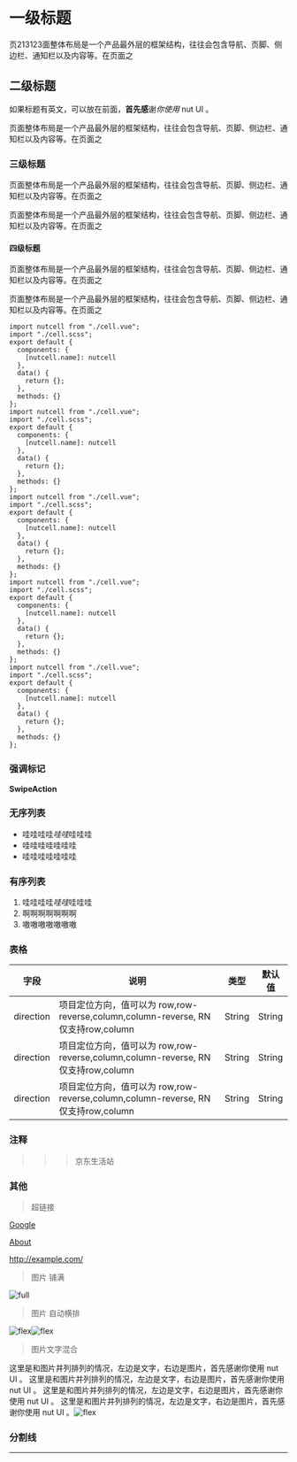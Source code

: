 

# 一级标题

页213123面整体布局是一个产品最外层的框架结构，往往会包含导航、页脚、侧边栏、通知栏以及内容等。在页面之

## 二级标题

如果标题有英文，可以放在前面，**首先感**谢*你使用* nut UI 。

页面整体布局是一个产品最外层的框架结构，往往会包含导航、页脚、侧边栏、通知栏以及内容等。在页面之

### 三级标题

页面整体布局是一个产品最外层的框架结构，往往会包含导航、页脚、侧边栏、通知栏以及内容等。在页面之

页面整体布局是一个产品最外层的框架结构，往往会包含导航、页脚、侧边栏、通知栏以及内容等。在页面之

#### 四级标题

页面整体布局是一个产品最外层的框架结构，往往会包含导航、页脚、侧边栏、通知栏以及内容等。在页面之

页面整体布局是一个产品最外层的框架结构，往往会包含导航、页脚、侧边栏、通知栏以及内容等。在页面之

```
import nutcell from "./cell.vue";
import "./cell.scss";
export default {
  components: {
    [nutcell.name]: nutcell
  },
  data() {
    return {};
  },
  methods: {}
};
import nutcell from "./cell.vue";
import "./cell.scss";
export default {
  components: {
    [nutcell.name]: nutcell
  },
  data() {
    return {};
  },
  methods: {}
};
import nutcell from "./cell.vue";
import "./cell.scss";
export default {
  components: {
    [nutcell.name]: nutcell
  },
  data() {
    return {};
  },
  methods: {}
};
import nutcell from "./cell.vue";
import "./cell.scss";
export default {
  components: {
    [nutcell.name]: nutcell
  },
  data() {
    return {};
  },
  methods: {}
};
import nutcell from "./cell.vue";
import "./cell.scss";
export default {
  components: {
    [nutcell.name]: nutcell
  },
  data() {
    return {};
  },
  methods: {}
};
```

### 强调标记

**SwipeAction**

### 无序列表

* 哇哇哇哇*哇哇*哇哇哇
* 哇哇哇哇哇哇哇
* 哇哇哇哇哇哇哇

### 有序列表

1. 哇哇哇哇*哇哇*哇哇哇
2. 啊啊啊啊啊啊啊
3. 嗷嗷嗷嗷嗷嗷嗷

### 表格

| 字段 | 说明 | 类型 | 默认值
|----- | ----- | ----- | ----- 
| direction | 项目定位方向，值可以为 row,row-reverse,column,column-reverse, RN 仅支持row,column | String | String
| direction | 项目定位方向，值可以为 row,row-reverse,column,column-reverse, RN 仅支持row,column | String | String
| direction | 项目定位方向，值可以为 row,row-reverse,column,column-reverse, RN 仅支持row,column | String | String


### 注释

>>>京东生活站

### 其他

>超链接

[Google](/about/ "我们") 

[About](http://example.net/ "我们") 

 http://example.com/

 >图片 铺满

![full](http://img11.360buyimg.com/uba/jfs/t30055/113/7982537/108223/ded9b975/5be53f83N9866afdc.jpg)

>图片 自动横排

![flex](http://img11.360buyimg.com/uba/jfs/t30055/113/7982537/108223/ded9b975/5be53f83N9866afdc.jpg)![flex](http://img11.360buyimg.com/uba/jfs/t30055/113/7982537/108223/ded9b975/5be53f83N9866afdc.jpg)

>图片文字混合

 这里是和图片并列排列的情况，左边是文字，右边是图片，首先感谢你使用 nut UI 。 这里是和图片并列排列的情况，左边是文字，右边是图片，首先感谢你使用 nut UI 。 这里是和图片并列排列的情况，左边是文字，右边是图片，首先感谢你使用 nut UI 。 这里是和图片并列排列的情况，左边是文字，右边是图片，首先感谢你使用 nut UI 。![flex](http://img11.360buyimg.com/uba/jfs/t30055/113/7982537/108223/ded9b975/5be53f83N9866afdc.jpg)

### 分割线
---

